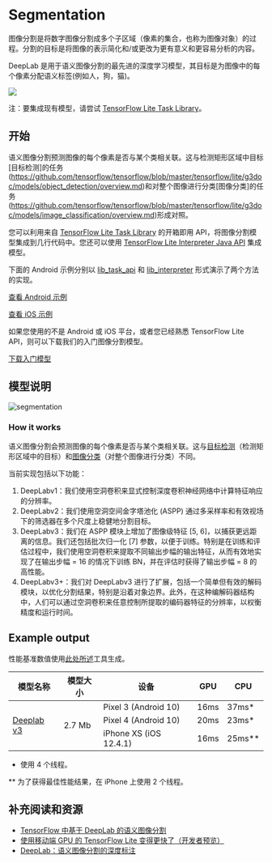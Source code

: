# Segmentation

图像分割是将数字图像分割成多个子区域（像素的集合，也称为图像对象）的过程。分割的目标是将图像的表示简化和/或更改为更有意义和更容易分析的内容。

DeepLab 是用于语义图像分割的最先进的深度学习模型，其目标是为图像中的每个像素分配语义标签(例如人，狗，猫)。

<img src="images/segmentation.gif" class="attempt-right">

注：要集成现有模型，请尝试 [TensorFlow Lite Task Library](https://www.tensorflow.org/lite/inference_with_metadata/task_library/image_segmenter)。

## 开始

语义图像分割预测图像的每个像素是否与某个类相关联。这与检测矩形区域中目标[目标检测]的任务(https://github.com/tensorflow/tensorflow/blob/master/tensorflow/lite/g3doc/models/object_detection/overview.md)和对整个图像进行分类[图像分类]的任务(https://github.com/tensorflow/tensorflow/blob/master/tensorflow/lite/g3doc/models/image_classification/overview.md)形成对照。

您可以利用来自 [TensorFlow Lite Task Library](../../inference_with_metadata/task_library/image_segmenter) 的开箱即用 API，将图像分割模型集成到几行代码中。您还可以使用 [TensorFlow Lite Interpreter Java API](../../guide/inference#load_and_run_a_model_in_java) 集成模型。

下面的 Android 示例分别以 [lib_task_api](https://github.com/tensorflow/examples/tree/master/lite/examples/image_segmentation/android/lib_task_api) 和 [lib_interpreter](https://github.com/tensorflow/examples/tree/master/lite/examples/image_segmentation/android/lib_interpreter) 形式演示了两个方法的实现。

<a class="button button-primary" href="https://github.com/tensorflow/examples/tree/master/lite/examples/image_segmentation/android">查看 Android 示例</a>

<a class="button button-primary" href="https://github.com/tensorflow/examples/tree/master/lite/examples/image_segmentation/ios">查看 iOS 示例</a>

如果您使用的不是 Android 或 iOS 平台，或者您已经熟悉 TensorFlow Lite API，则可以下载我们的入门图像分割模型。

<a class="button button-primary" href="https://tfhub.dev/tensorflow/lite-model/deeplabv3/1/metadata/2?lite-format=tflite">下载入门模型</a>

## 模型说明

![segmentation](https://github.com/tensorflow/tensorflow/blob/master/tensorflow/lite/g3doc/models/images/segmentation.png)

### How it works

语义图像分割会预测图像的每个像素是否与某个类相关联。这与<a href="../object_detection/overview.md">目标检测</a>（检测矩形区域中的目标）和<a href="../image_classification/overview.md">图像分类</a>（对整个图像进行分类）不同。

当前实现包括以下功能：

<ol>
  <li>DeepLabv1：我们使用空洞卷积来显式控制深度卷积神经网络中计算特征响应的分辨率。</li>
  <li>DeepLabv2：我们使用空洞空间金字塔池化 (ASPP) 通过多采样率和有效视场下的筛选器在多个尺度上稳健地分割目标。</li>
  <li>DeepLabv3：我们在 ASPP 模块上增加了图像级特征 [5, 6]，以捕获更远距离的信息。我们还包括批次归一化 [7] 参数，以便于训练。特别是在训练和评估过程中，我们使用空洞卷积来提取不同输出步幅的输出特征，从而有效地实现了在输出步幅 = 16 的情况下训练 BN，并在评估时获得了输出步幅 = 8 的高性能。</li>
  <li>DeepLabv3+：我们对 DeepLabv3 进行了扩展，包括一个简单但有效的解码模块，以优化分割结果，特别是沿着对象边界。此外，在这种编解码器结构中，人们可以通过空洞卷积来任意控制所提取的编码器特征的分辨率，以权衡精度和运行时间。</li>
</ol>

## Example output

性能基准数值使用[此处所述](https://www.tensorflow.org/lite/performance/benchmarks)工具生成。

<table>
  <thead>
    <tr>
      <th>模型名称</th>
      <th>模型大小</th>
      <th>设备</th>
      <th>GPU</th>
      <th>CPU</th>
    </tr>
  </thead>
  <tr>
    <td rowspan="3">       <a href="https://tfhub.dev/tensorflow/lite-model/deeplabv3/1/metadata/2?lite-format=tflite">Deeplab v3</a>
</td>
    <td rowspan="3">       2.7 Mb</td>
    <td>Pixel 3 (Android 10)</td>
    <td>16ms</td>
    <td>37ms*</td>
  </tr>
   <tr>
     <td>Pixel 4 (Android 10)</td>
    <td>20ms</td>
    <td>23ms*</td>
  </tr>
   <tr>
     <td>iPhone XS (iOS 12.4.1)</td>
     <td>16ms</td>
    <td>25ms**</td>
  </tr>
</table>

* 使用 4 个线程。

** 为了获得最佳性能结果，在 iPhone 上使用 2 个线程。

## 补充阅读和资源

<ul>
  <li><a href="https://ai.googleblog.com/2018/03/semantic-image-segmentation-with.html">TensorFlow 中基于 DeepLab 的语义图像分割</a></li>
  <li><a href="https://medium.com/tensorflow/tensorflow-lite-now-faster-with-mobile-gpus-developer-preview-e15797e6dee7">使用移动端 GPU 的 TensorFlow Lite 变得更快了（开发者预览）</a></li>
  <li><a href="https://github.com/tensorflow/models/tree/master/research/deeplab">DeepLab：语义图像分割的深度标注</a></li>
</ul>

